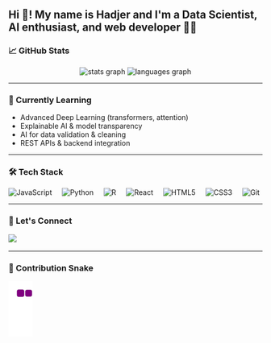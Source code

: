 <h2 align="left">Hi 👋! My name is Hadjer and I'm a Data Scientist, AI enthusiast, and web developer 👩‍💻</h2>

###

### 📈 GitHub Stats

<div align="center">
  <img src="https://github-readme-stats.vercel.app/api?username=hadjer-b1&show_icons=true&theme=dracula&include_all_commits=true&count_private=true" height="150" alt="stats graph" />
  <img src="https://github-readme-stats.vercel.app/api/top-langs/?username=hadjer-b1&layout=compact&theme=dracula" height="150" alt="languages graph" />
</div>

---
### 🌱 Currently Learning

- Advanced Deep Learning (transformers, attention)
- Explainable AI & model transparency
- AI for data validation & cleaning
- REST APIs & backend integration

---

### 🛠️ Tech Stack

<div align="left">
  <img src="https://cdn.jsdelivr.net/gh/devicons/devicon/icons/javascript/javascript-original.svg" height="30" alt="JavaScript" />
  <img width="12" />
  <img src="https://cdn.jsdelivr.net/gh/devicons/devicon/icons/python/python-original.svg" height="30" alt="Python" />
  <img width="12" />
  <img src="https://cdn.jsdelivr.net/gh/devicons/devicon/icons/r/r-original.svg" height="30" alt="R" />
  <img width="12" />
  <img src="https://cdn.jsdelivr.net/gh/devicons/devicon/icons/react/react-original.svg" height="30" alt="React" />
  <img width="12" />
  <img src="https://cdn.jsdelivr.net/gh/devicons/devicon/icons/html5/html5-original.svg" height="30" alt="HTML5" />
  <img width="12" />
  <img src="https://cdn.jsdelivr.net/gh/devicons/devicon/icons/css3/css3-original.svg" height="30" alt="CSS3" />
  <img width="12" />
  <img src="https://cdn.jsdelivr.net/gh/devicons/devicon/icons/git/git-original.svg" height="30" alt="Git" />
</div>

---

### 🔗 Let's Connect

<div align="left">
  <a href="https://www.linkedin.com/in/hadjer-blb/">
    <img src="https://img.shields.io/static/v1?message=LinkedIn&logo=linkedin&label=&color=0077B5&logoColor=white&labelColor=&style=for-the-badge" height="35" />
  </a>
  <!-- Add more social badges if you want -->
</div>

---

### 🐍 Contribution Snake
![snake gif](https://github.com/hadjer-b1/hadjer-b1/blob/output/github-contribution-grid-snake.gif)
<!--img src="https://raw.githubusercontent.com/hadjer-b1/hadjer-b1/output/snake.svg" alt="Snake animation"-- />

---

> “Code with purpose. Learn endlessly. Stay humble.” ✨
